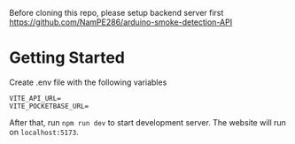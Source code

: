 Before cloning this repo, please setup backend server first https://github.com/NamPE286/arduino-smoke-detection-API

# Getting Started
Create .env file with the following variables
```
VITE_API_URL=
VITE_POCKETBASE_URL=
```
After that, run `npm run dev` to start development server. The website will run on `localhost:5173`.

